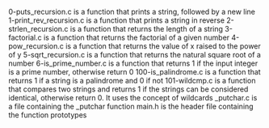 0-puts_recursion.c is a function that prints a string, followed by a new line
1-print_rev_recursion.c is a function that prints a string in reverse
2-strlen_recursion.c is a function that returns the length of a string
3-factorial.c is a function that returns the factorial of a given number
4-pow_recursion.c is a function that returns the value of x raised to the power of y
5-sqrt_recursion.c is a function that returns the natural square root of a number
6-is_prime_number.c is a function that returns 1 if the input integer is a prime number, otherwise return 0
100-is_palindrome.c is a function that returns 1 if a string is a palindrome and 0 if not
101-wildcmp.c is a function that compares two strings and returns 1 if the strings can be considered identical, otherwise return 0. It uses the concept of wildcards
_putchar.c is a file containing the _putchar function
main.h is the header file containing the function prototypes
